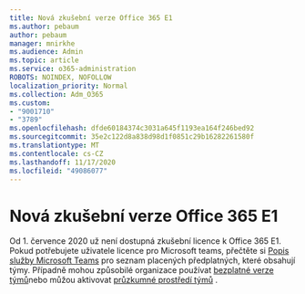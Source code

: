 ```yaml
---
title: Nová zkušební verze Office 365 E1
ms.author: pebaum
author: pebaum
manager: mnirkhe
ms.audience: Admin
ms.topic: article
ms.service: o365-administration
ROBOTS: NOINDEX, NOFOLLOW
localization_priority: Normal
ms.collection: Adm_O365
ms.custom:
- "9001710"
- "3789"
ms.openlocfilehash: dfde60184374c3031a645f1193ea164f246bed92
ms.sourcegitcommit: 35e2c122d8a838d98d1f0851c29b16282261580f
ms.translationtype: MT
ms.contentlocale: cs-CZ
ms.lasthandoff: 11/17/2020
ms.locfileid: "49086077"
---
```

# <a name="new-office-365-e1-trial"></a>Nová zkušební verze Office 365 E1

Od 1. července 2020 už není dostupná zkušební licence k Office 365 E1. Pokud potřebujete uživatele licence pro Microsoft teams, přečtěte si [Popis služby Microsoft Teams](https://docs.microsoft.com/office365/servicedescriptions/teams-service-description) pro seznam placených předplatných, které obsahují týmy. Případně mohou způsobilé organizace používat [bezplatné verze týmů](https://support.office.com/article/Welcome-to-Microsoft-Teams-free-6d79a648-6913-4696-9237-ed13de64ae3c)nebo můžou aktivovat [průzkumné prostředí týmů](https://docs.microsoft.com/MicrosoftTeams/teams-exploratory) .
